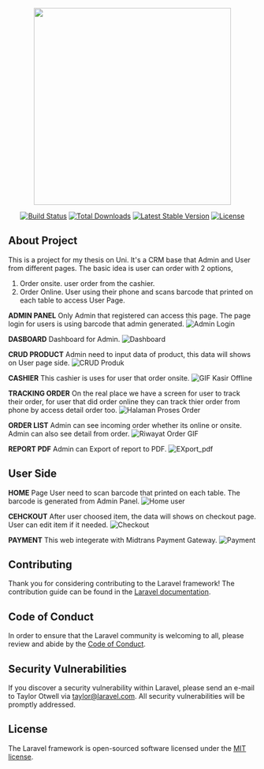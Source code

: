 <p align="center"><a href="https://laravel.com" target="_blank"><img src="https://raw.githubusercontent.com/laravel/art/master/logo-lockup/5%20SVG/2%20CMYK/1%20Full%20Color/laravel-logolockup-cmyk-red.svg" width="400"></a></p>

<p align="center">
<a href="https://travis-ci.org/laravel/framework"><img src="https://travis-ci.org/laravel/framework.svg" alt="Build Status"></a>
<a href="https://packagist.org/packages/laravel/framework"><img src="https://img.shields.io/packagist/dt/laravel/framework" alt="Total Downloads"></a>
<a href="https://packagist.org/packages/laravel/framework"><img src="https://img.shields.io/packagist/v/laravel/framework" alt="Latest Stable Version"></a>
<a href="https://packagist.org/packages/laravel/framework"><img src="https://img.shields.io/packagist/l/laravel/framework" alt="License"></a>
</p>

## About Project

This is a project for my thesis on Uni. It's a CRM base that Admin and User from different pages. The basic idea is user can order with 2 options, 
1. Order onsite.
user order from the cashier.
2. Order Online.
User using their phone and scans barcode that printed on each table to access User Page.

**ADMIN PANEL**
Only Admin that registered can access this page.
The page login for users is using barcode that admin generated.
![Admin Login](https://user-images.githubusercontent.com/88288391/188733331-f6bf2b58-56b5-4ecb-bf49-83d45a13818e.png)

**DASBOARD** 
Dashboard for Admin.
![Dashboard](https://user-images.githubusercontent.com/88288391/188733732-a55e0524-a966-4442-9cfa-d6c6983a15ea.png)

**CRUD PRODUCT**
Admin need to input data of product, this data will shows on User page side.
![CRUD Produk](https://user-images.githubusercontent.com/88288391/188735061-ecb26ac6-49c6-43c4-835c-ab4187e6a6b8.png)

**CASHIER** 
This cashier is uses for user that order onsite.
![GIF Kasir Offline](https://user-images.githubusercontent.com/88288391/188735263-ac5a46bc-be58-4133-a156-5338684f173f.gif)

**TRACKING ORDER** 
On the real place we have a screen for user to track their order, for user that did order online they can track thier order from phone by access detail order too. 
![Halaman Proses Order](https://user-images.githubusercontent.com/88288391/188735425-b5df4fcc-d73a-496c-a65d-64b721f830ab.gif)

**ORDER LIST**
Admin can see incoming order whether its online or onsite. Admin can also see detail from order.
![Riwayat Order GIF](https://user-images.githubusercontent.com/88288391/188736295-af78dada-85cf-4eae-b940-bafe859aef99.gif)

**REPORT PDF** 
Admin can Export of report to PDF.
![EXport_pdf](https://user-images.githubusercontent.com/88288391/188736997-e378a428-b70b-4bef-99ec-904d0089afb4.gif)


## User Side
**HOME**
Page User need to scan barcode that printed on each table. The barcode is generated from Admin Panel.
![Home user](https://user-images.githubusercontent.com/88288391/188736816-c15b4bd6-2f93-42a5-b238-aca8c70ac975.png)

**CEHCKOUT** 
After user choosed item, the data will shows on checkout page. User can edit item if it needed.
![Checkout](https://user-images.githubusercontent.com/88288391/188737181-8f6d2b87-09ae-429c-a5bf-d230e84be331.png)

**PAYMENT** 
This web integerate with Midtrans Payment Gateway.
![Payment](https://user-images.githubusercontent.com/88288391/188737439-7f9000a7-3422-4049-8674-40c0b0af22ba.gif)

## Contributing

Thank you for considering contributing to the Laravel framework! The contribution guide can be found in the [Laravel documentation](https://laravel.com/docs/contributions).

## Code of Conduct

In order to ensure that the Laravel community is welcoming to all, please review and abide by the [Code of Conduct](https://laravel.com/docs/contributions#code-of-conduct).

## Security Vulnerabilities

If you discover a security vulnerability within Laravel, please send an e-mail to Taylor Otwell via [taylor@laravel.com](mailto:taylor@laravel.com). All security vulnerabilities will be promptly addressed.

## License
The Laravel framework is open-sourced software licensed under the [MIT license](https://opensource.org/licenses/MIT).
